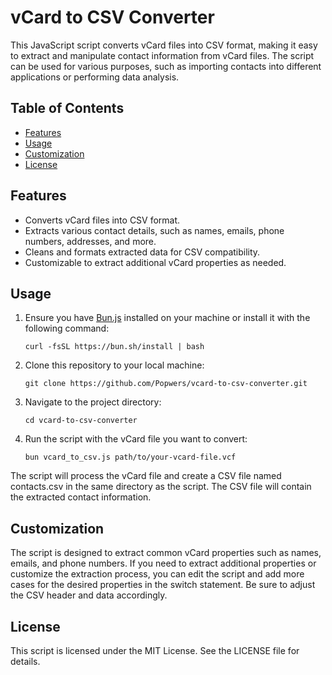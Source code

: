 # vCard to CSV Converter

This JavaScript script converts vCard files into CSV format, making it easy to extract and manipulate contact information from vCard files. The script can be used for various purposes, such as importing contacts into different applications or performing data analysis.

## Table of Contents

- [Features](#features)
- [Usage](#usage)
- [Customization](#customization)
- [License](#license)

## Features

- Converts vCard files into CSV format.
- Extracts various contact details, such as names, emails, phone numbers, addresses, and more.
- Cleans and formats extracted data for CSV compatibility.
- Customizable to extract additional vCard properties as needed.

## Usage

1. Ensure you have [Bun.js](https://bun.sh/) installed on your machine or install it with the following command:

   ```shell
   curl -fsSL https://bun.sh/install | bash
   ```

2. Clone this repository to your local machine:

   ```shell
   git clone https://github.com/Popwers/vcard-to-csv-converter.git
    ```
3. Navigate to the project directory:
    ```shell
    cd vcard-to-csv-converter
    ```

4. Run the script with the vCard file you want to convert:
    ```shell
    bun vcard_to_csv.js path/to/your-vcard-file.vcf
    ```

The script will process the vCard file and create a CSV file named contacts.csv in the same directory as the script. The CSV file will contain the extracted contact information.

## Customization

The script is designed to extract common vCard properties such as names, emails, and phone numbers. If you need to extract additional properties or customize the extraction process, you can edit the script and add more cases for the desired properties in the switch statement. Be sure to adjust the CSV header and data accordingly.

## License

This script is licensed under the MIT License. See the LICENSE file for details.
